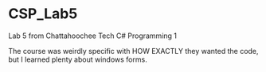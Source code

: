 # CSP_Lab5
Lab 5 from Chattahoochee Tech C# Programming 1

The course was weirdly specific with HOW EXACTLY they wanted the code, but I learned plenty about windows forms.
